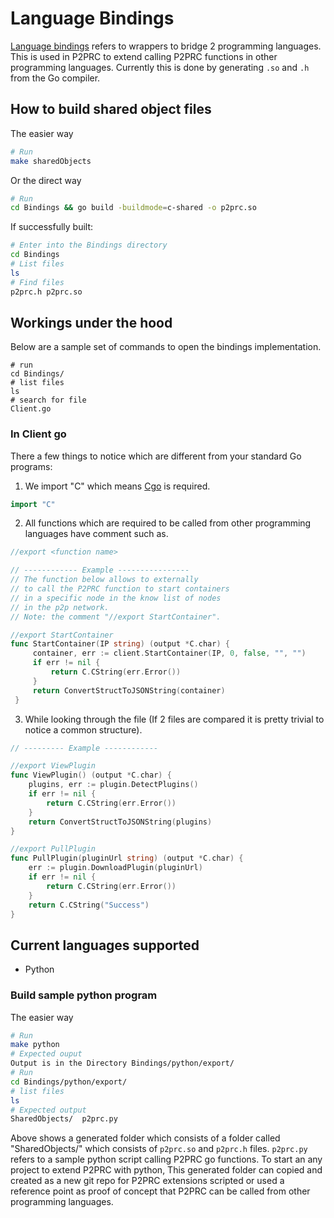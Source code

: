 # Language Bindings
[Language bindings](https://en.wikipedia.org/wiki/Language_binding) refers to wrappers to bridge 2 programming languages. This is used in P2PRC to extend calling P2PRC functions in other programming languages. Currently this is done by generating ```.so``` and ```.h``` from the Go compiler.

## How to build shared object files 
The easier way
```bash
# Run
make sharedObjects
```
Or the direct way
```bash
# Run
cd Bindings && go build -buildmode=c-shared -o p2prc.so
```
If successfully built:
```bash
# Enter into the Bindings directory
cd Bindings
# List files
ls
# Find files
p2prc.h p2prc.so
```

## Workings under the hood 
Below are a sample set of commands to 
open the bindings implementation.
```
# run
cd Bindings/
# list files
ls 
# search for file
Client.go
```
### In Client go
There a few things to notice which are different from 
your standard Go programs: 

1. We import "C" which means [Cgo](https://pkg.go.dev/cmd/cgo) is required. 
```go
import "C"
```
2. All functions which are required to be called from other programming languages
have comment such as.
```go
//export <function name>

// ------------ Example ----------------
// The function below allows to externally
// to call the P2PRC function to start containers
// in a specific node in the know list of nodes
// in the p2p network.
// Note: the comment "//export StartContainer".

//export StartContainer
func StartContainer(IP string) (output *C.char) {
     container, err := client.StartContainer(IP, 0, false, "", "")
     if err != nil {
         return C.CString(err.Error())
     }
     return ConvertStructToJSONString(container)
 }
```
3. While looking through the file (If 2 files are compared
it is pretty trivial to notice a common structure).
```go
// --------- Example ------------

//export ViewPlugin
func ViewPlugin() (output *C.char) {
	plugins, err := plugin.DetectPlugins()
	if err != nil {
		return C.CString(err.Error())
	}
	return ConvertStructToJSONString(plugins)
}

//export PullPlugin
func PullPlugin(pluginUrl string) (output *C.char) {
	err := plugin.DownloadPlugin(pluginUrl)
	if err != nil {
		return C.CString(err.Error())
	}
	return C.CString("Success")
}
```




## Current languages supported
- Python

### Build sample python program 
The easier way
```bash
# Run
make python
# Expected ouput
Output is in the Directory Bindings/python/export/
# Run
cd Bindings/python/export/
# list files
ls
# Expected output
SharedObjects/	p2prc.py
```
Above shows a generated folder which consists of a folder 
called "SharedObjects/" which consists of ```p2prc.so```
and ```p2prc.h``` files. ```p2prc.py``` refers to a 
sample python script calling P2PRC go functions.
To start an any project to extend P2PRC with python,
This generated folder can copied and created as a new
git repo for P2PRC extensions scripted or used a reference 
point as proof of concept that P2PRC can be called from 
other programming languages. 




